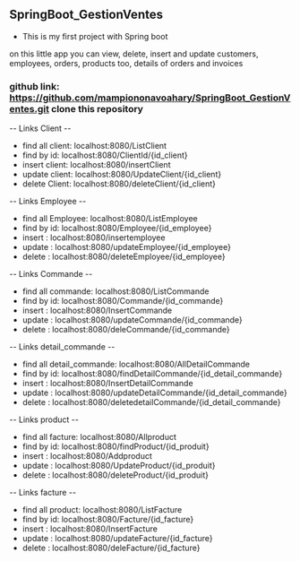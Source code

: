 ## SpringBoot_GestionVentes

 - This is my first project with Spring boot

 on this little app you can view, delete,
 insert and update customers, employees, orders, products too, details of
 orders and invoices
   
### github link:   https://github.com/mampiononavoahary/SpringBoot_GestionVentes.git clone this repository

-- Links Client --

- find all client: localhost:8080/ListClient
- find by id: localhost:8080/ClientId/{id_client}
- insert client: localhost:8080/insertClient
- update client: localhost:8080/UpdateClient/{id_client}
- delete Client: localhost:8080/deleteClient/{id_client}

-- Links Employee -- 

- find all Employee: localhost:8080/ListEmployee
- find by id: localhost:8080/Employee/{id_employee}
- insert : localhost:8080/insertemployee
- update : localhost:8080/updateEmployee/{id_employee}
- delete : localhost:8080/deleteEmployee/{id_employee}

-- Links Commande --

- find all commande: localhost:8080/ListCommande
- find by id: localhost:8080/Commande/{id_commande}
- insert : localhost:8080/InsertCommande
- update : localhost:8080/updateCommande/{id_commande}
- delete : localhost:8080/deleCommande/{id_commande}

-- Links detail_commande --

- find all detail_commande: localhost:8080/AllDetailCommande
- find by id: localhost:8080/findDetailCommande/{id_detail_commande}
- insert : localhost:8080/InsertDetailCommande
- update : localhost:8080/updateDetailCommande/{id_detail_commande}
- delete : localhost:8080/deletedetailCommande/{id_detail_commande}

-- Links product --

- find all facture: localhost:8080/Allproduct
- find by id: localhost:8080/findProduct/{id_produit}
- insert : localhost:8080/Addproduct
- update : localhost:8080/UpdateProduct/{id_produit}
- delete : localhost:8080/deleteProduct/{id_produit}

-- Links facture --

- find all product: localhost:8080/ListFacture
- find by id: localhost:8080/Facture/{id_facture}
- insert : localhost:8080/InsertFacture
- update : localhost:8080/updateFacture/{id_facture}
- delete : localhost:8080/deleFacture/{id_facture}

